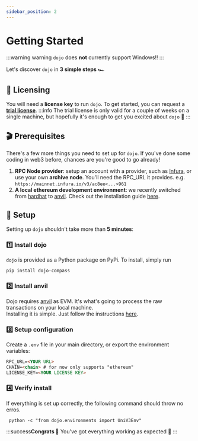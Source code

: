 ```yaml
---
sidebar_position: 2
---
```


# Getting Started

:::warning warning
`dojo` does **not** currently support Windows!!
:::

Let's discover `dojo` in **3 simple steps** 🏎️

## 📄 Licensing

You will need a **license key** to run `dojo`. To get started, you can request a **[trial license](mailto:elisabeth@compasslabs.ai?subject=Dojo%20trial%20license%20request&body=%3C%20Please%20let%20us%20know%20your%20name%20and%20the%20company%20you%20represent.%20We'll%20get%20back%20ASAP%20%3E)**.
:::info
The trial license is only valid for a couple of weeks on a single machine, but hopefully it's enough to get you excited about `dojo` 🥳
:::

## 🎬 Prerequisites
There's a few more things you need to set up for `dojo`. If you've done some coding in web3 before, chances are you're good to go already!

1. **RPC Node provider**: setup an account with a provider, such as [Infura](https://www.infura.io/), or use your own **archive node**. You'll need the RPC_URL it provides. e.g. `https://mainnet.infura.io/v3/ac8ee<...>961`
2. **A local ethereum development environment**: we recently switched from [hardhat](https://hardhat.org/) to [anvil](https://github.com/foundry-rs/foundry). Check out the installation guide [here](https://book.getfoundry.sh/getting-started/installation).

## 🏃 Setup

Setting up `dojo` shouldn't take more than **5 minutes**:

### 1️⃣ Install dojo
`dojo` is provided as a Python package on PyPi.
To install, simply run  
```
pip install dojo-compass
```

### 2️⃣ Install anvil
Dojo requires [anvil](https://book.getfoundry.sh/anvil/) as EVM. It's what's going to process the raw transactions on your local machine.  
Installing it is simple. Just follow the instructions [here](https://book.getfoundry.sh/getting-started/installation).


### 3️⃣ Setup configuration
Create a `.env` file in your main directory, or export the environment variables:
```md title=".env" {1-4}
RPC_URL=<YOUR URL>
CHAIN=<chain> # for now only supports "ethereum"
LICENSE_KEY=<YOUR LICENSE KEY>
```

### 4️⃣ Verify install
If everything is set up correctly, the following command should throw no erros.
```
 python -c "from dojo.environments import UniV3Env"
```

:::success**Congrats 🥳**
You've got everything working as expected 🏁
:::